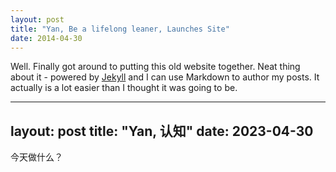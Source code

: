 ```yaml
---
layout: post
title: "Yan, Be a lifelong leaner, Launches Site"
date: 2014-04-30
---
```

Well. Finally got around to putting this old website together. Neat thing about it - powered by [Jekyll](http://jekyllrb.com) and I can use Markdown to author my posts. It actually is a lot easier than I thought it was going to be.

---
layout: post
title: "Yan, 认知"
date: 2023-04-30
---
今天做什么？
